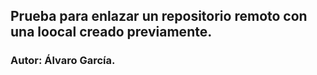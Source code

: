 ## Prueba para enlazar un repositorio remoto con una loocal creado previamente.


### Autor: Álvaro García.

